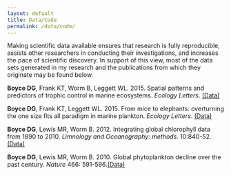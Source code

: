 ```yaml
---
layout: default
title: Data/Code
permalink: /data/code/
---
```


Making scientific data available ensures that research is fully reproducible, assists other researchers in conducting their investigations, and increases the pace of scientific discovery. In support of this view, most of the data sets generated in my research and the publications from which they originate may be found below.

**Boyce DG**, Frank KT, Worm B, Leggett WL. 2015. Spatial patterns and predictors of trophic control in marine ecosystems. *Ecology Letters*. [(Data)][chl2012]

**Boyce DG**, Frank KT, Leggett WL. 2015. From mice to elephants: overturning the one size fits all paradigm in marine plankton. *Ecology Letters*. [(Data)][chldata2015]

**Boyce DG**, Lewis MR, Worm B. 2012. Integrating global chlorophyll data from 1890 to 2010. *Limnology and Oceanography: methods*. 10:840-52.[(Data)][chl2012]

**Boyce DG**, Lewis MR, Worm B. 2010. Global phytoplankton decline over the past century. *Nature* 466: 591-596.[(Data)][chl2010]



[ele2015b]: http://datadryad.org/resource/doi:10.5061/dryad.4gt21
[chl2010]: http://www.fmap.ca/ramweb/media/phytoplankton_decline/home.php
[chl2012]: http://onlinelibrary.wiley.com/doi/10.4319/lom.2012.10.840/suppinfo
[chldata2015]: /papers/Boyce_et_al_2015_ELE_SBP_Fig5.csv
